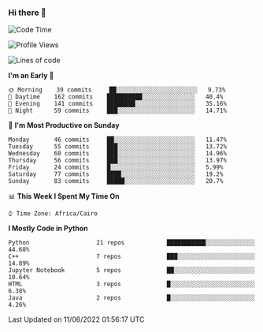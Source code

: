 ### Hi there 👋

<!--
**AMR-KELEG/AMR-KELEG** is a ✨ _special_ ✨ repository because its `README.md` (this file) appears on your GitHub profile.

Here are some ideas to get you started:

- 🔭 I’m currently working on ...
- 🌱 I’m currently learning ...
- 👯 I’m looking to collaborate on ...
- 🤔 I’m looking for help with ...
- 💬 Ask me about ...
- 📫 How to reach me: ...
- 😄 Pronouns: ...
- ⚡ Fun fact: ...
-->

<!--START_SECTION:waka-->
![Code Time](http://img.shields.io/badge/Code%20Time-0%20secs-blue)

![Profile Views](http://img.shields.io/badge/Profile%20Views-0-blue)

![Lines of code](https://img.shields.io/badge/From%20Hello%20World%20I%27ve%20Written-2%20Million%20lines%20of%20code-blue)

**I'm an Early 🐤** 

```text
🌞 Morning    39 commits     ██░░░░░░░░░░░░░░░░░░░░░░░   9.73% 
🌆 Daytime    162 commits    ██████████░░░░░░░░░░░░░░░   40.4% 
🌃 Evening    141 commits    ████████░░░░░░░░░░░░░░░░░   35.16% 
🌙 Night      59 commits     ███░░░░░░░░░░░░░░░░░░░░░░   14.71%

```
📅 **I'm Most Productive on Sunday** 

```text
Monday       46 commits     ██░░░░░░░░░░░░░░░░░░░░░░░   11.47% 
Tuesday      55 commits     ███░░░░░░░░░░░░░░░░░░░░░░   13.72% 
Wednesday    60 commits     ███░░░░░░░░░░░░░░░░░░░░░░   14.96% 
Thursday     56 commits     ███░░░░░░░░░░░░░░░░░░░░░░   13.97% 
Friday       24 commits     █░░░░░░░░░░░░░░░░░░░░░░░░   5.99% 
Saturday     77 commits     ████░░░░░░░░░░░░░░░░░░░░░   19.2% 
Sunday       83 commits     █████░░░░░░░░░░░░░░░░░░░░   20.7%

```


📊 **This Week I Spent My Time On** 

```text
⌚︎ Time Zone: Africa/Cairo

```

**I Mostly Code in Python** 

```text
Python                   21 repos            ███████████░░░░░░░░░░░░░░   44.68% 
C++                      7 repos             ███░░░░░░░░░░░░░░░░░░░░░░   14.89% 
Jupyter Notebook         5 repos             ██░░░░░░░░░░░░░░░░░░░░░░░   10.64% 
HTML                     3 repos             █░░░░░░░░░░░░░░░░░░░░░░░░   6.38% 
Java                     2 repos             █░░░░░░░░░░░░░░░░░░░░░░░░   4.26%

```



 Last Updated on 11/06/2022 01:56:17 UTC
<!--END_SECTION:waka-->
